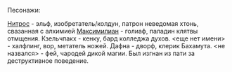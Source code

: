Песонажи:

[Нитрос] - эльф, изобретатель/колдун, патрон неведомая хтонь, свазанная с алхимией
[Максимилиан] - голиаф, паладин клятвы отмщения.
Кзельчпакх - кенку, бард колледжа духов.
<еще нет имени> - халфлинг, вор, метатель ножей.
Дафна - дворф, клерик Бахамута.
<не назвался> - фей, чародей дикой магии. Был изгнан из пати за деструктивное поведение.

[Нитрос]: ./characters/Nitros.md
[Максимилиан]: ./characters/Maximilian.md
[Кзельчпакх]: ./characters/Kzelchpakx.md
[Дафна]: ./characters/Dafna.md
